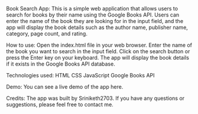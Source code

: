 Book Search App:
This is a simple web application that allows users to search for books by their name using the Google Books API. Users can enter the name of the book they are looking for in the input field, and the app will display the book details such as the author name, publisher name, category, page count, and rating.

How to use:
    Open the index.html file in your web browser.
    Enter the name of the book you want to search in the input field.
    Click on the search button or press the Enter key on your keyboard.
    The app will display the book details if it exists in the Google Books API database.

Technologies used:
    HTML
    CSS
    JavaScript
    Google Books API

Demo:
You can see a live demo of the app here.

Credits:
The app was built by Sriniketh2703. If you have any questions or suggestions, please feel free to contact me.
